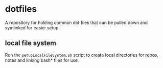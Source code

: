 # dotfiles

A repository for holding common dot files that can be pulled down and symlinked for easier setup.

## local file system

Run the `setupLocalFileSystem.sh` script to create local directories for repos, notes and linking bash* files for use.
